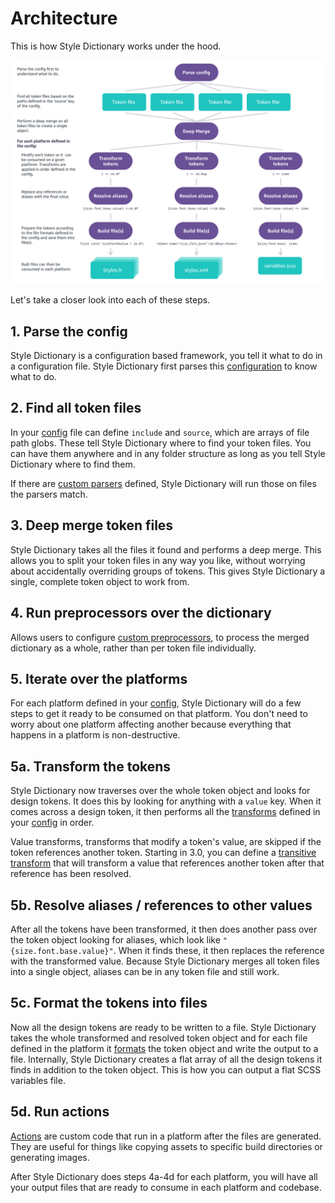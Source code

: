 # Architecture

This is how Style Dictionary works under the hood.

![build structure](assets/build-diagram.png)

Let's take a closer look into each of these steps.

## 1. Parse the config

Style Dictionary is a configuration based framework, you tell it what to do in a configuration file. Style Dictionary first parses this [configuration](config.md) to know what to do.

## 2. Find all token files

In your [config](config.md) file can define `include` and `source`, which are arrays of file path globs. These tell Style Dictionary where to find your token files. You can have them anywhere and in any folder structure as long as you tell Style Dictionary where to find them.

If there are [custom parsers](parsers.md) defined, Style Dictionary will run those on files the parsers match.

## 3. Deep merge token files

Style Dictionary takes all the files it found and performs a deep merge. This allows you to split your token files in any way you like, without worrying about accidentally overriding groups of tokens. This gives Style Dictionary a single, complete token object to work from.

## 4. Run preprocessors over the dictionary

Allows users to configure [custom preprocessors](preprocessors.md), to process the merged dictionary as a whole, rather than per token file individually.

## 5. Iterate over the platforms

For each platform defined in your [config](config.md), Style Dictionary will do a few steps to get it ready to be consumed on that platform. You don't need to worry about one platform affecting another because everything that happens in a platform is non-destructive.

## 5a. Transform the tokens

Style Dictionary now traverses over the whole token object and looks for design tokens. It does this by looking for anything with a `value` key. When it comes across a design token, it then performs all the [transforms](transforms.md) defined in your [config](config.md) in order.

Value transforms, transforms that modify a token's value, are skipped if the token references another token. Starting in 3.0, you can define a [transitive transform](transforms.md#transitive-transforms) that will transform a value that references another token after that reference has been resolved.

## 5b. Resolve aliases / references to other values

After all the tokens have been transformed, it then does another pass over the token object looking for aliases, which look like `"{size.font.base.value}"`. When it finds these, it then replaces the reference with the transformed value. Because Style Dictionary merges all token files into a single object, aliases can be in any token file and still work.

## 5c. Format the tokens into files

Now all the design tokens are ready to be written to a file. Style Dictionary takes the whole transformed and resolved token object and for each file defined in the platform it [formats](formats.md) the token object and write the output to a file. Internally, Style Dictionary creates a flat array of all the design tokens it finds in addition to the token object. This is how you can output a flat SCSS variables file.

## 5d. Run actions

[Actions](actions.md) are custom code that run in a platform after the files are generated. They are useful for things like copying assets to specific build directories or generating images.

After Style Dictionary does steps 4a-4d for each platform, you will have all your output files that are ready to consume in each platform and codebase.
